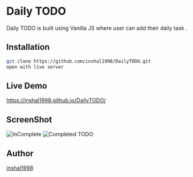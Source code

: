 # Daily TODO

Daily TODO is built using Vanilla JS where user can add their daily task .

## Installation

```bash
git clone https://github.com/inshal1998/DailyTODO.git
open with live server 
```

## Live Demo

https://inshal1998.github.io/DailyTODO/

## ScreenShot

![InComplete](https://github.com/user-attachments/assets/c9825469-b80a-4508-81b6-cc458e32f938)
![Completed TODO](https://github.com/user-attachments/assets/7f5953d4-6b1e-4865-a03b-e3b41222bdce)


## Author

[inshal1998](https://github.com/inshal1998)
